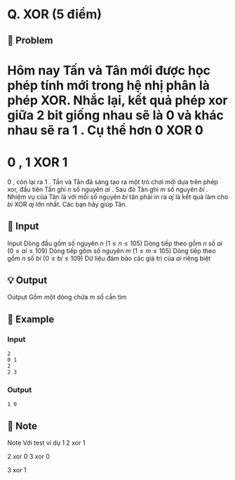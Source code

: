 # Q. XOR (5 điểm)

## 📖 Problem

Hôm nay Tấn và Tân mới được học phép tính mới trong hệ nhị phân là phép XOR. Nhắc lại, kết quả phép xor giữa
$2$
bit giống nhau sẽ là
$0$
và khác nhau sẽ ra
$1$
. Cụ thể hơn
$0$
XOR
$0$
=
$0$
,
$1$
XOR
$1$
=
$0$
, còn lại ra
$1$
.
Tấn và Tân đã sáng tạo ra một trò chơi mới dựa trên phép xor, đầu tiên Tấn ghi
$n$
số nguyên
$ai$
. Sau đó Tân ghi
$m$
số nguyên
$bi$
. Nhiệm vụ của Tân là với mỗi số nguyên
$bi$
tân phải in ra
$aj$
là kết quả làm cho
$bi$
XOR
$aj$
lớn nhất. Các bạn hãy giúp Tân.


## 🧩 Input

Input
Dòng đầu gồm số nguyên
$n$
$(1 ≤n≤ 105)$
Dòng tiếp theo gồm
$n$
số
$ai$
$(0 ≤ai≤ 109)$
Dòng tiếp gồm số nguyên
$m$
$(1 ≤m≤ 105)$
Dòng tiếp theo gồm
$n$
số
$bi$
$(0 ≤bi≤ 109)$
Dữ liệu đảm bảo các giá trị của
$ai$
riêng biệt


## 💡 Output

Output
Gồm một dòng chứa
$m$
số cần tìm


## 🧠 Example

### Input

```text
2
0 1
2
2 3
```

### Output

```text
1 0
```



## 📝 Note

Note
Với test ví dụ
$1$
$2$
xor
$1$
>
$2$
xor
$0$
$3$
xor
$0$
>
$3$
xor
$1$

